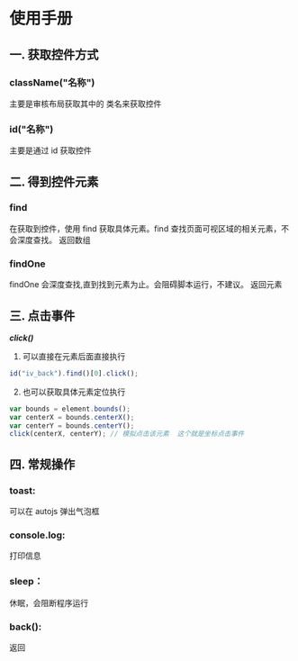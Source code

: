 # 使用手册

## 一. 获取控件方式

### className("名称")

主要是审核布局获取其中的 类名来获取控件

### id("名称")

主要是通过 id 获取控件

## 二. 得到控件元素

### find

在获取到控件，使用 find 获取具体元素。find 查找页面可视区域的相关元素，不会深度查找。
返回数组

### findOne

findOne 会深度查找,直到找到元素为止。会阻碍脚本运行，不建议。
返回元素

## 三. 点击事件

**_click()_**

1. 可以直接在元素后面直接执行

```js
id("iv_back").find()[0].click();
```

2. 也可以获取具体元素定位执行

```js
var bounds = element.bounds();
var centerX = bounds.centerX();
var centerY = bounds.centerY();
click(centerX, centerY); // 模拟点击该元素  这个就是坐标点击事件
```

## 四. 常规操作

### toast:

可以在 autojs 弹出气泡框

### console.log:

打印信息

### sleep：

休眠，会阻断程序运行

### back():

返回
